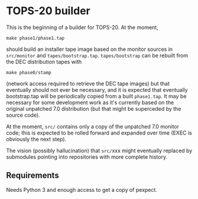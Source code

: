 # TOPS-20 builder

This is the beginning of a builder for TOPS-20.  At the moment,

```
make phase1/phase1.tap
```

should build an installer tape image based on the monitor sources in
```src/monitor``` and ```tapes/bootstrap.tap```.
```tapes/bootstrap``` can be rebuilt from the DEC distribution tapes
with

```
make phase0/stamp
```

(network access required to retrieve the DEC tape images) but that
eventually should not ever be necessary, and it is expected that
eventually bootstrap.tap will be periodically copied from a built
```phase1.tap```.  It may be necessary for some development work as
it's currently based on the original unpatched 7.0 distribution (but
that might be superceded by the source code).

At the moment, ```src/``` contains only a copy of the unpatched 7.0
monitor code; this is expected to be rolled forward and expanded over
time (EXEC is obviously the next step).

The vision (possibly hallucination) that ```src/```xxx might
eventually replaced by submodules pointing into repositories with more
complete history.

## Requirements

Needs Python 3 and enough access to get a copy of pexpect.

